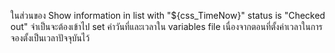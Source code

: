 ในส่วนของ Show information in list with "${css_TimeNow}" status is "Checked out"
จำเป็นจะต้องเข้าไป set ค่าวันที่และเวลาใน variables file เนื่องจากตอนที่ตั้งค่าเวลาในการจองตั้งเป็นเวลาปัจจุบันไว้
